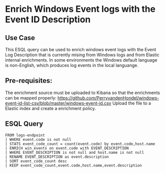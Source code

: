 # Enrich Windows Event logs with the Event ID Description

## Use Case
This ESQL query can be used to enrich windows event logs with the Event Log Description that is currently mising from Windows logs and from Elastic internal enrichments. In some environments the Windows default language is non-English, which produces log events in the local languange.

## Pre-requisites:
The enrichment source must be uploaded to Kibana so that the enrichments can be mapped properly: https://github.com/PerryvandenHondel/windows-event-id-list-csv/blob/master/windows-event-id.csv
Upload the file to a Elastic index and create a enrichment policy. 

## ESQL Query
```
FROM logs-endpoint
| WHERE event.code is not null
| STATS event_code_count = count(event.code) by event.code,host.name
| ENRICH win_events on event.code with EVENT_DESCRIPTION
| WHERE EVENT_DESCRIPTION is not null and host.name is not null
| RENAME EVENT_DESCRIPTION as event.description
| SORT event_code_count desc
| KEEP event_code_count,event.code,host.name,event.description
```
